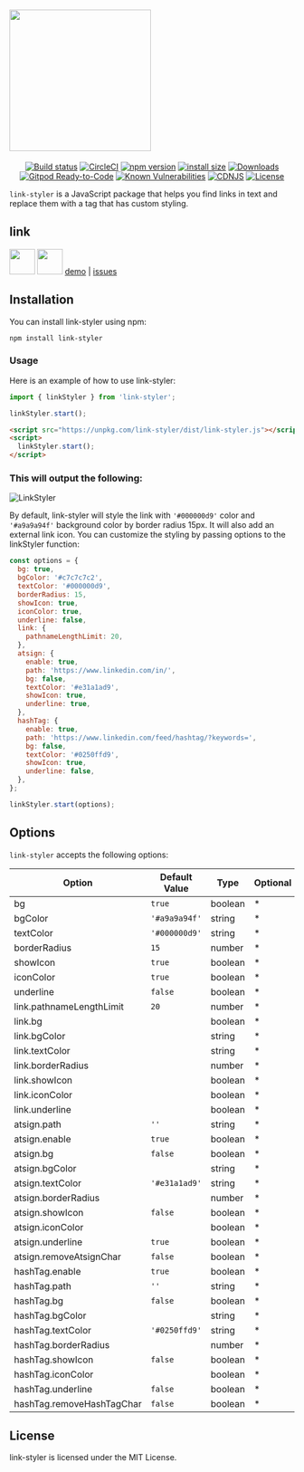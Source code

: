 # <img src="https://github.com/sheikhoo/link-styler/raw/main/docs/Logo.png" width="250" />

<div align="center">

[![Build status](https://img.shields.io/github/actions/workflow/status/sheikhoo/link-styler/ci.yml?branch=main&label=CI&logo=github&style=flat-square)](https://github.com/sheikhoo/link-styler/blob/main/.github/workflows/ci.yml)
[![CircleCI](https://dl.circleci.com/status-badge/img/gh/sheikhoo/link-styler/tree/main.svg?style=shield)](https://dl.circleci.com/status-badge/redirect/gh/sheikhoo/link-styler/tree/main)
[![npm version](https://img.shields.io/npm/v/link-styler.svg?style=flat-square)](https://www.npmjs.org/package/link-styler)
[![install size](https://img.shields.io/badge/dynamic/json?url=https://packagephobia.com/v2/api.json?p=link-styler&query=$.install.pretty&label=install%20size&style=flat-square)](https://packagephobia.now.sh/result?p=link-styler)
[![Downloads](https://img.shields.io/npm/dt/link-styler.svg)](https://npm-stat.com/charts.html?package=link-styler)
[![Gitpod Ready-to-Code](https://img.shields.io/badge/Gitpod-Ready--to--Code-blue?logo=gitpod&style=flat-square)](https://gitpod.io/#https://github.com/sheikhoo/link-styler)
[![Known Vulnerabilities](https://snyk.io/test/npm/link-styler/badge.svg)](https://snyk.io/test/npm/link-styler)
[![CDNJS](https://img.shields.io/cdnjs/v/link-styler.svg?style=flat-square)](https://cdnjs.com/libraries/link-styler)
[![License](https://img.shields.io/npm/l/link-styler.svg)](https://github.com/sheikhoo/link-styler/blob/main/LICENSE)

</div>

`link-styler` is a JavaScript package that helps you find links in text and replace them with a tag that has custom styling.

## link

<a href="https://www.npmjs.com/package/link-styler"><img src="https://user-images.githubusercontent.com/11958698/222946410-f8c933d9-fff7-4c0f-9ca7-d60bc02a5f6e.png"  width="45" ></a> <a href="https://github.com/sheikhoo/link-styler"><img src="https://user-images.githubusercontent.com/11958698/222958629-a9503238-bb8e-4a45-820c-e0e696c5b4de.png"  width="45" ></a> <a href="https://sheikhoo.github.io/link-styler/example">demo</a> | <a href="https://github.com/sheikhoo/link-styler/issues">issues</a>

## Installation

You can install link-styler using npm:

```
npm install link-styler
```

### Usage

Here is an example of how to use link-styler:

```js
import { linkStyler } from 'link-styler';

linkStyler.start();
```

```html
<script src="https://unpkg.com/link-styler/dist/link-styler.js"></script>
<script>
  linkStyler.start();
</script>
```

### This will output the following:

![LinkStyler](https://user-images.githubusercontent.com/11958698/224623837-c5675070-66cd-4119-b17f-ba6df036a08e.png)

By default, link-styler will style the link with `'#000000d9'` color and `'#a9a9a94f'` background color by border radius 15px. It will also add an external link icon. You can customize the styling by passing options to the linkStyler function:

```js
const options = {
  bg: true,
  bgColor: '#c7c7c7c2',
  textColor: '#000000d9',
  borderRadius: 15,
  showIcon: true,
  iconColor: true,
  underline: false,
  link: {
    pathnameLengthLimit: 20,
  },
  atsign: {
    enable: true,
    path: 'https://www.linkedin.com/in/',
    bg: false,
    textColor: '#e31a1ad9',
    showIcon: true,
    underline: true,
  },
  hashTag: {
    enable: true,
    path: 'https://www.linkedin.com/feed/hashtag/?keywords=',
    bg: false,
    textColor: '#0250ffd9',
    showIcon: true,
    underline: false,
  },
};

linkStyler.start(options);
```

## Options

`link-styler` accepts the following options:

| Option                    | Default Value | Type    | Optional | Description |
| ------------------------- | ------------- | ------- | -------- | ----------- |
| bg                        | `true`        | boolean | \*       | -           |
| bgColor                   | `'#a9a9a94f'` | string  | \*       | -           |
| textColor                 | `'#000000d9'` | string  | \*       | -           |
| borderRadius              | `15`          | number  | \*       | -           |
| showIcon                  | `true`        | boolean | \*       | -           |
| iconColor                 | `true`        | boolean | \*       | -           |
| underline                 | `false`       | boolean | \*       | -           |
| link.pathnameLengthLimit  | `20`          | number  | \*       | -           |
| link.bg                   |               | boolean | \*       | -           |
| link.bgColor              |               | string  | \*       | -           |
| link.textColor            |               | string  | \*       | -           |
| link.borderRadius         |               | number  | \*       | -           |
| link.showIcon             |               | boolean | \*       | -           |
| link.iconColor            |               | boolean | \*       | -           |
| link.underline            |               | boolean | \*       | -           |
| atsign.path               | `''`          | string  | \*       | -           |
| atsign.enable             | `true`        | boolean | \*       | -           |
| atsign.bg                 | `false`       | boolean | \*       | -           |
| atsign.bgColor            |               | string  | \*       | -           |
| atsign.textColor          | `'#e31a1ad9'` | string  | \*       | -           |
| atsign.borderRadius       |               | number  | \*       | -           |
| atsign.showIcon           | `false`       | boolean | \*       | -           |
| atsign.iconColor          |               | boolean | \*       | -           |
| atsign.underline          | `true`        | boolean | \*       | -           |
| atsign.removeAtsignChar   | `false`       | boolean | \*       | -           |
| hashTag.enable            | `true`        | boolean | \*       | -           |
| hashTag.path              | `''`          | string  | \*       | -           |
| hashTag.bg                | `false`       | boolean | \*       | -           |
| hashTag.bgColor           |               | string  | \*       | -           |
| hashTag.textColor         | `'#0250ffd9'` | string  | \*       | -           |
| hashTag.borderRadius      |               | number  | \*       | -           |
| hashTag.showIcon          | `false`       | boolean | \*       | -           |
| hashTag.iconColor         |               | boolean | \*       | -           |
| hashTag.underline         | `false`       | boolean | \*       | -           |
| hashTag.removeHashTagChar | `false`       | boolean | \*       | -           |

## License

link-styler is licensed under the MIT License.
